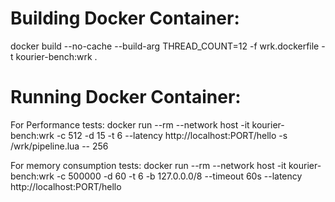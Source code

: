 Building Docker Container:
================================================================================
docker build --no-cache --build-arg THREAD_COUNT=12 -f wrk.dockerfile -t kourier-bench:wrk .

Running Docker Container:
================================================================================
For Performance tests: docker run --rm --network host -it kourier-bench:wrk -c 512 -d 15 -t 6 --latency http://localhost:PORT/hello -s /wrk/pipeline.lua -- 256

For memory consumption tests: docker run --rm --network host -it kourier-bench:wrk -c 500000 -d 60 -t 6 -b 127.0.0.0/8 --timeout 60s --latency http://localhost:PORT/hello

